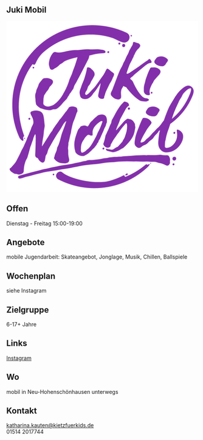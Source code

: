 ## Juki Mobil
<img id="topmedia" src="/Freizeit/Images/JukiMobil/JukiMobil_Logo.png" />

## Offen
Dienstag - Freitag 15:00-19:00

## Angebote
mobile Jugendarbeit: Skateangebot, Jonglage, Musik, Chillen, Ballspiele 

## Wochenplan
siehe Instagram 

## Zielgruppe
6-17+ Jahre

## Links
<a class="external_link" href="https://www.instagram.com/juki_mobil/">Instagram</a><br>

## Wo
mobil in Neu-Hohenschönhausen unterwegs

## Kontakt
[katharina.kauten@kietzfuerkids.de](katharina.kauten@kietzfuerkids.de)<br>
01514 2017744
